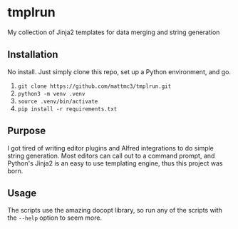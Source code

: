 # tmplrun

My collection of Jinja2 templates for data merging and string generation

## Installation

No install. Just simply clone this repo, set up a Python environment, and go.
1. `git clone https://github.com/mattmc3/tmplrun.git`
1. `python3 -m venv .venv`
1. `source .venv/bin/activate`
1. `pip install -r requirements.txt`

## Purpose

I got tired of writing editor plugins and Alfred integrations to do simple
string generation. Most editors can call out to a command prompt, and Python's
Jinja2 is an easy to use templating engine, thus this project was born.

## Usage

The scripts use the amazing docopt library, so run any of the scripts with
the `--help` option to seem more.
